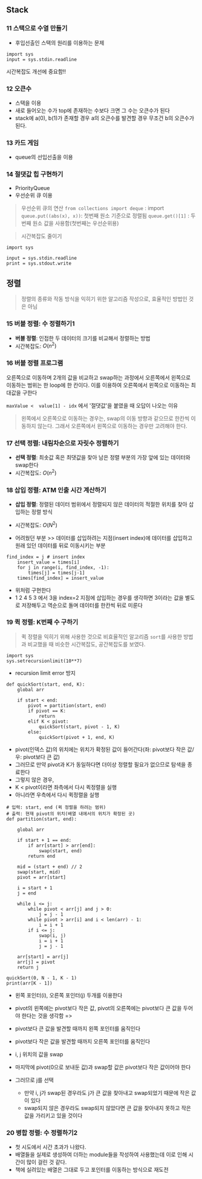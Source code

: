 ## Stack

### 11 스택으로 수열 만들기

- 후입선출인 스택의 원리를 이용하는 문제

```
import sys
input = sys.stdin.readline
```

시간복잡도 개선에 중요함!!

### 12 오큰수

- 스택을 이용
- 새로 들어오는 수가 top에 존재하는 수보다 크면 그 수는 오큰수가 된다
- stack에 a(0), b(1)가 존재할 경우 a의 오큰수를 발견할 경우 무조건 b의 오큰수가 된다.

### 13 카드 게임

- queue의 선입선출을 이용

### 14 절댓값 힙 구현하기

- PriorityQueue
- 우선순위 큐 이용

> 우선순위 큐의 연산
> `from collections import deque` : import
> `queue.put((abs(x), x))`: 첫번째 원소 기준으로 정렬됨
> `queue.get()[1]` : 두번째 원소 값을 사용함(첫번째는 우선순위용)

> 시간복잡도 줄이기<br>

```
import sys

input = sys.stdin.readline
print = sys.stdout.write
```

## 정렬

> 정렬의 종류와 작동 방식을 익히기 위한 알고리즘 작성으로, 효율적인 방법인 것은 아님

### 15 버블 정렬: 수 정렬하기1

- **버블 정렬**: 인접한 두 데이터의 크기를 비교해서 정렬하는 방법
- 시간복잡도: $O(n^2)$

### 16 버블 정렬 프로그램

오른쪽으로 이동하며 2개의 값을 비교하고 swap하는 과정에서 오른쪽에서 왼쪽으로 이동하는 범위는 한 loop에 한 칸이다.
이를 이용하여 오른쪽에서 왼쪽으로 이동하는 최대값을 구한다

`maxValue <  value[1] - idx` 에서 '절댓값'을 붙였을 때 오답이 나오는 이유

> 왼쪽에서 오른쪽으로 이동하는 경우는, swap의 이동 방향과 같으므로 한칸씩 이동하지 않는다. 그래서 오른쪽에서 왼쪽으로 이동하는 경우만 고려해야 한다.

### 17 선택 정렬: 내림차순으로 자릿수 정렬하기

- **선택 정렬**: 최솟값 혹은 최댓값을 찾아 남은 정렬 부분의 가장 앞에 있는 데이터와 swap한다
- 시간복잡도: $O(n^2)$

### 18 삽입 정렬: ATM 인출 시간 계산하기

- **삽입 정렬**: 정렬된 데이터 범위에서 정렬되지 않은 데이터의 적절한 위치를 찾아 삽입하는 정렬 방식
- 시간복잡도: $O(N^2)$

- 어려웠던 부분 >> 데이터를 삽입하려는 지점(insert index)에 데이터를 삽입하고 원래 있던 데이터를 뒤로 이동시키는 부분

```
find_index = j # insert index
    insert_value = times[i]
    for j in range(i, find_index, -1):
        times[j] = times[j-1]
    times[find_index] = insert_value
```

- 위처럼 구현한다
- 1 2 4 5 3 에서 3을 index=2 지점에 삽입하는 경우를 생각하면 3이라는 값을 별도로 저장해두고 역순으로 돌며 데이터를 한칸씩 뒤로 미룬다

### 19 퀵 정렬: K번째 수 구하기

> 퀵 정렬을 익히기 위해 사용한 것으로 비효율적인 알고리즘
> `sort`를 사용한 방법과 비교했을 때 비슷한 시간복잡도, 공간복잡도를 보였다.

```
import sys
sys.setrecursionlimit(10**7)
```

- recursion limit error 방지

```
def quickSort(start, end, K):
    global arr

    if start < end:
        pivot = partition(start, end)
        if pivot == K:
            return
        elif K < pivot:
            quickSort(start, pivot - 1, K)
        else:
            quickSort(pivot + 1, end, K)
```

- pivot(인덱스 값)의 위치에는 위치가 확정된 값이 들어간다(좌: pivot보다 작은 값/ 우: pivot보다 큰 값)
- 그러므로 만약 pivot과 K가 동일하다면 더이상 정렬할 필요가 없으므로 탐색을 종료한다
- 그렇지 않은 경우,
- K < pivot이라면 좌측에서 다시 퀵정렬을 실행
- 아니라면 우측에서 다시 퀵정렬을 실행

```
# 입력: start, end (퀵 정렬을 하려는 범위)
# 출력: 현재 pivot의 위치(배열 내에서의 위치가 확정된 곳)
def partition(start, end):

    global arr

    if start + 1 == end:
        if arr[start] > arr[end]:
            swap(start, end)
        return end

    mid = (start + end) // 2
    swap(start, mid)
    pivot = arr[start]

    i = start + 1
    j = end

    while i <= j:
        while pivot < arr[j] and j > 0:
            j = j - 1
        while pivot > arr[i] and i < len(arr) - 1:
            i = i + 1
        if i <= j:
            swap(i, j)
            i = i + 1
            j = j - 1

    arr[start] = arr[j]
    arr[j] = pivot
    return j

quickSort(0, N - 1, K - 1)
print(arr[K - 1])
```

- 왼쪽 포인터(i), 오른쪽 포인터(j) 두개를 이용한다
- pivot의 왼쪽에는 pivot보다 작은 값, pivot의 오른쪽에는 pivot보다 큰 값을 두어야 한다는 것을 생각함 =>
- pivot보다 큰 값을 발견할 때까지 왼쪽 포인터를 움직인다
- pivot보다 작은 값을 발견할 때까지 오른쪽 포인터를 움직인다
- i, j 위치의 값을 swap

- 마지막에 pivot(0으로 보내둔 값)과 swap할 값은 pivot보다 작은 값이어야 한다
- 그러므로 j를 선택
  - 만약 i, j가 swap된 경우라도 j가 큰 값을 찾아내고 swap되었기 때문에 작은 값이 있다
  - swap되지 않은 경우라도 swap되지 않았다면 큰 값을 찾아내지 못하고 작은 값을 가리키고 있을 것이다

### 20 병합 정렬: 수 정렬하기2

- 첫 시도에서 시간 초과가 나왔다.
- 배열들을 실제로 생성하여 더하는 module들을 작성하여 사용했는데 이로 인해 시간이 많이 걸린 것 같다.
- 책에 실려있는 배열은 그대로 두고 포인터를 이동하는 방식으로 재도전
